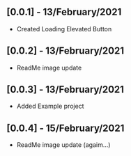 ## [0.0.1] - 13/February/2021

* Created Loading Elevated Button

## [0.0.2] - 13/February/2021

* ReadMe image update

## [0.0.3] - 13/February/2021

* Added Example project

## [0.0.4] - 15/February/2021

* ReadMe image update (agaim...)